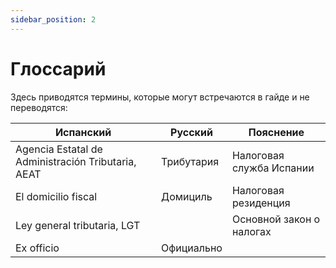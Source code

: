 ```yaml
---
sidebar_position: 2
---
```


# Глоссарий

Здесь приводятся термины, которые могут встречаются в гайде и не переводятся:

| Испанский                                          | Русский    | Пояснение                |
| -------------------------------------------------- | ---------- | ------------------------ |
| Agencia Estatal de Administración Tributaria, AEAT | Трибутария | Налоговая служба Испании |
| El domicilio fiscal                                | Домициль   | Налоговая резиденция     |
| Ley general tributaria, LGT                        |            | Основной закон о налогах |
| Ex officio                                         | Официально |                          |

